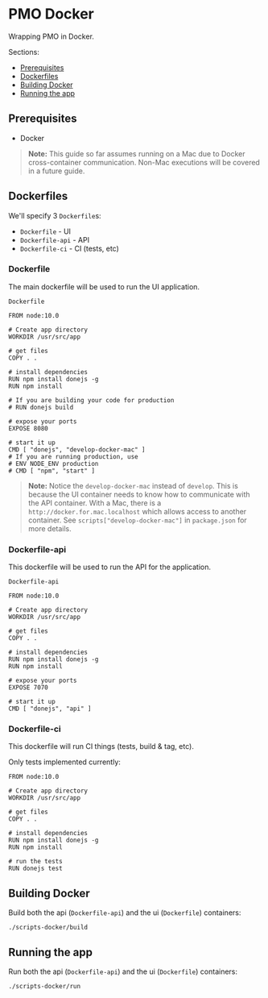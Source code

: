 # PMO Docker

Wrapping PMO in Docker.

Sections:
- [Prerequisites](#prerequisites)
- [Dockerfiles](#dockerfiles)
- [Building Docker](#building-docker)
- [Running the app](#running-the-app)

## Prerequisites

- Docker

> **Note:** This guide so far assumes running on a Mac due to Docker cross-container communication.
> Non-Mac executions will be covered in a future guide.

## Dockerfiles

We'll specify 3 `Dockerfile`s:

- `Dockerfile` - UI
- `Dockerfile-api` - API
- `Dockerfile-ci` - CI (tests, etc)

### Dockerfile

The main dockerfile will be used to run the UI application.

`Dockerfile`
```
FROM node:10.0

# Create app directory
WORKDIR /usr/src/app

# get files
COPY . .

# install dependencies
RUN npm install donejs -g
RUN npm install

# If you are building your code for production
# RUN donejs build

# expose your ports
EXPOSE 8080

# start it up
CMD [ "donejs", "develop-docker-mac" ]
# If you are running production, use
# ENV NODE_ENV production
# CMD [ "npm", "start" ]
```

> **Note:** Notice the `develop-docker-mac` instead of `develop`.  This is because the UI container needs to know how to communicate with the API container.
> With a Mac, there is a `http://docker.for.mac.localhost` which allows access to another container.  See `scripts["develop-docker-mac"]` in `package.json` for more details.

### Dockerfile-api

This dockerfile will be used to run the API for the application.

`Dockerfile-api`
```
FROM node:10.0

# Create app directory
WORKDIR /usr/src/app

# get files
COPY . .

# install dependencies
RUN npm install donejs -g
RUN npm install

# expose your ports
EXPOSE 7070

# start it up
CMD [ "donejs", "api" ]
```

### Dockerfile-ci

This dockerfile will run CI things (tests, build & tag, etc).

Only tests implemented currently:

```
FROM node:10.0

# Create app directory
WORKDIR /usr/src/app

# get files
COPY . .

# install dependencies
RUN npm install donejs -g
RUN npm install

# run the tests
RUN donejs test
```

## Building Docker

Build both the api (`Dockerfile-api`) and the ui (`Dockerfile`) containers:
```
./scripts-docker/build
```

## Running the app

Run both the api (`Dockerfile-api`) and the ui (`Dockerfile`) containers:
```
./scripts-docker/run
```
